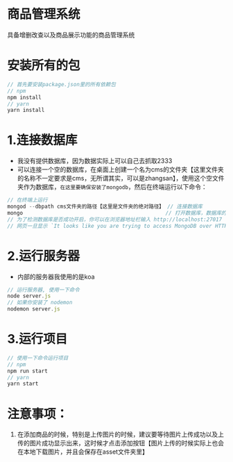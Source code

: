 # 商品管理系统
具备增删改查以及商品展示功能的商品管理系统
# 安装所有的包
```javascript
// 首先要安装package.json里的所有依赖包
// npm
npm install
// yarn 
yarn install
```
# 1.连接数据库
- 我没有提供数据库，因为数据实际上可以自己去抓取2333
- 可以连接一个空的数据库，在桌面上创建一个名为cms的文件夹【这里文件夹的名称不一定要求是cms，无所谓其实，可以是zhangsan】，使用这个空文件夹作为数据库，`在这里要确保安装了mongodb`，然后在终端运行以下命令：
```javascript
// 在终端上运行
mongod --dbpath cms文件夹的路径【这里是文件夹的绝对路径】 // 连接数据库
mongo                                              // 打开数据库，数据库的默认端口是27017
// 为了检测数据库是否成功开启，你可以在浏览器地址栏输入 http://localhost:27017
// 网页一旦显示 `It looks like you are trying to access MongoDB over HTTP on the native driver port.` 就说明数据库连接成功
```
# 2.运行服务器
- 内部的服务器我使用的是koa
```javascript
// 运行服务器, 使用一下命令
node server.js
// 如果你安装了 nodemon
nodemon server.js
```
# 3.运行项目
```javascript
// 使用一下命令运行项目
// npm 
npm run start
// yarn
yarn start
```
# 注意事项：
1. 在添加商品的时候，特别是上传图片的时候，建议要等待图片上传成功以及上传的图片成功显示出来，这时候才点击添加按钮【图片上传的时候实际上也会在本地下载图片，并且会保存在asset文件夹里】
